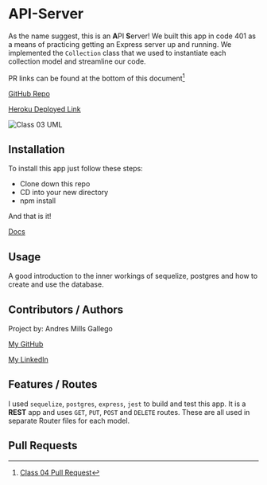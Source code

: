 # API-Server

As the name suggest, this is an **A**PI **S**erver! We built this app in code 401 as a means of practicing getting an Express server up and running. 
We implemented the `Collection` class that we used to instantiate each collection model and streamline our code.

PR links can be found at the bottom of this document[^1]

[GitHub Repo](https://github.com/AndresMillsGallego/api-server)

[Heroku Deployed Link](https://andresmills-api-server.herokuapp.com/)

![Class 03 UML](./src/assets/Class-03-UML.png)

## Installation

To install this app just follow these steps:

- Clone down this repo
- CD into your new directory
- npm install

And that is it!

[Docs](https://sequelize.org/)

## Usage

A good introduction to the inner workings of sequelize, postgres and how to create and use the database.

## Contributors / Authors

Project by: Andres Mills Gallego

[My GitHub](https://github.com/AndresMillsGallego)

[My LinkedIn](https://www.linkedin.com/in/andres-mills-gallego/)

## Features / Routes

I used `sequelize`, `postgres`, `express`, `jest` to build and test this app.  It is a **REST** app and uses `GET`, `PUT`, `POST` and `DELETE` routes.  These are all used in separate Router files for each model.

## Pull Requests

[^1]: [Class 04 Pull Request](https://github.com/AndresMillsGallego/api-server/pull/1)